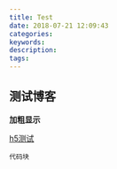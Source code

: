 ```yaml
---
title: Test
date: 2018-07-21 12:09:43
categories:
keywords:
description:
tags:
---
```


## 测试博客

**加粗显示**

<a href="" style="font-color: red;">h5测试</a>

```
代码块
```

